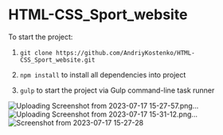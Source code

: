 
# HTML-CSS_Sport_website


To start the project:

1. `git clone https://github.com/AndriyKostenko/HTML-CSS_Sport_website.git`

2. `npm install` to install all dependencies into project

3. `gulp` to start the project via Gulp command-line task runner


![Uploading Screenshot from 2023-07-17 15-27-57.png…]()
![Uploading Screenshot from 2023-07-17 15-31-12.png…]()
![Screenshot from 2023-07-17 15-27-28](https://github.com/AndriyKostenko/HTML-CSS_Sport_website/assets/91188777/5ec7f029-110c-4bf8-bfb7-5110df965814)
